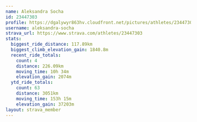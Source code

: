 ```yaml
---
name: Aleksandra Socha
id: 23447303
profile: https://dgalywyr863hv.cloudfront.net/pictures/athletes/23447303/14745546/4/large.jpg
username: aleksandra-socha
strava_url: https://www.strava.com/athletes/23447303
stats:
  biggest_ride_distance: 117.89km
  biggest_climb_elevation_gain: 1840.8m
  recent_ride_totals:
    count: 4
    distance: 226.09km
    moving_time: 10h 34m
    elevation_gain: 2074m
  ytd_ride_totals:
    count: 63
    distance: 3051km
    moving_time: 153h 15m
    elevation_gain: 37203m
layout: strava_member
--- 
```

